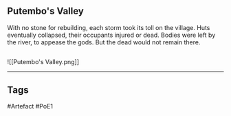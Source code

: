 ## Putembo's Valley
With no stone for rebuilding, each storm took its toll on the village.
Huts eventually collapsed, their occupants injured or dead.
Bodies were left by the river, to appease the gods.
But the dead would not remain there.
##
![[Putembo's Valley.png]]

---
## Tags
#Artefact
#PoE1